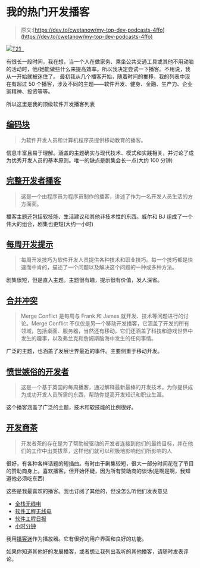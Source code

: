 # 我的热门开发播客

> 原文:[https://dev.to/cwetanow/my-top-dev-podcasts-4ffo](https://dev.to/cwetanow/my-top-dev-podcasts-4ffo)

[![](../Images/4ac0c6b3322f94a84690b0b7462b094f.png)T2】](https://res.cloudinary.com/practicaldev/image/fetch/s--Uu00Wk_4--/c_limit%2Cf_auto%2Cfl_progressive%2Cq_auto%2Cw_880/https://pi.tedcdn.com/r/talkstar-assets.s3.amazonaws.com/production/playlists/playlist_399/podcast_lover_1200x627.jpg%3Fquality%3D89%26w%3D800)

有很长一段时间，我在想，当一个人在做家务、乘坐公共交通工具或其他不用动脑的活动时，他/她能做些什么来提高效率。所以我决定尝试一下播客。不用说，我从一开始就被迷住了。
最初我从几个播客开始，随着时间的推移，我的列表中现在有超过 50 个播客，涉及不同的主题——软件开发、健身、金融、生产力、企业家精神、投资等等。

所以这里是我的顶级软件开发播客列表

## [编码块](https://www.codingblocks.net/)

> 为软件开发人员和计算机程序员提供移动教育的播客。

信息丰富且易于理解。涵盖的主题确实与现代技术、模式和实践相关，并讨论了成为优秀开发人员的基本原则。唯一的缺点是剧集会长一点(大约 100 分钟)

## [完整开发者播客](https://completedeveloperpodcast.com/)

> 这是一个由程序员为程序员制作的播客，讲述了作为一名开发人员生活的方方面面。

播客主题还包括软技能、生活建议和其他非技术性的东西。威尔和 BJ 组成了一个伟大的组合，剧集也更短(大约一小时)

## [每周开发提示](http://www.weeklydevtips.com/)

> 每周开发技巧为软件开发人员提供各种技术和职业技巧。每一个技巧都是快速而中肯的，描述了一个问题以及解决这个问题的一种或多种方法。

剧集很短，但是直入主题。主题很有趣，提示很有价值，发人深省。

## [合并冲突](https://www.mergeconflict.fm/)

> Merge Conflict 是每周与 Frank 和 James 就开发、技术等问题进行的讨论。Merge Conflict 不仅仅是另一个移动开发播客，它涵盖了开发的所有领域，包括桌面、服务器，当然还有移动。它们还涵盖了科技和游戏世界中发生的趣事，以及弗兰克和詹姆斯脑海中发生的任何事情。

广泛的主题，也涵盖了发展世界最近的事件。主要侧重于移动开发。

## [愤世嫉俗的开发者](https://cynicaldeveloper.com/)

> 这是一个基于英国的每周播客，通过解释最新最棒的开发技术，为你提供成为成功开发人员所需的东西，帮助你提高开发知识和职业生涯。

这个播客涵盖了广泛的主题，技术和软技能的比例很好。

## [开发商茶](https://spec.fm/podcasts/developer-tea)

> 开发者茶的存在是为了帮助被驱动的开发者连接到他们的最终目标，并在他们的工作中出类拔萃，这样他们就可以积极地影响他们所影响的人

很好，有各种各样话题的短插曲。有时由于剧集较短，很大一部分时间花在了节目的赞助商身上。喜欢播客，但开始怀疑，因为所有赞助商的谈话(是啊是啊，我知道他必须吃东西)

这些是我最喜欢的播客。我也订阅了其他的，但没怎么听他们发表意见

*   [全栈无线电](http://www.fullstackradio.com/)
*   [软件工程无线电](http://www.se-radio.net/)
*   [软件工程日报](https://softwareengineeringdaily.com/)
*   [小时分钟](https://hanselminutes.com/)

我用[播客迷](https://play.google.com/store/apps/details?id=com.bambuna.podcastaddict&hl=en)作为播放器。它有很好的用户界面和良好的功能。

如果你知道其他好的发展播客，或者想让我列出我听的其他播客，请随时发表评论。